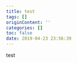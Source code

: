 ```yaml
---
title: test
tags: []
originContent: ''
categories: []
toc: false
date: 2019-04-23 23:56:39
---
```


test
